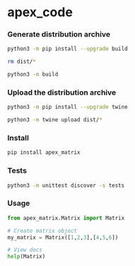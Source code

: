 # apex_code

### Generate distribution archive
```bash
python3 -m pip install --upgrade build
```
```bash
rm dist/*
```
```bash
python3 -m build
```

### Upload the distribution archive
```bash
python3 -m pip install --upgrade twine
```
```bash
python3 -m twine upload dist/*
```

### Install
```bash
pip install apex_matrix
```

### Tests
```bash
python3 -m unittest discover -s tests
```


### Usage
```python
from apex_matrix.Matrix import Matrix

# Create matrix object
my_matrix = Matrix([1,2,3],[4,5,6])

# View docs
help(Matrix)
```
